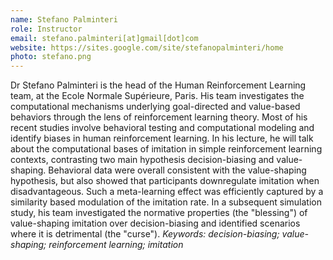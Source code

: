 ```yaml
---
name: Stefano Palminteri
role: Instructor
email: stefano.palminteri[at]gmail[dot]com
website: https://sites.google.com/site/stefanopalminteri/home
photo: stefano.png
---
```


Dr Stefano Palminteri is the head of the Human Reinforcement Learning team, at the Ecole Normale Supérieure, Paris. His team investigates the computational mechanisms underlying goal-directed and value-based behaviors through the lens of reinforcement learning theory. Most of his recent studies involve behavioral testing and computational modeling and identify biases in human reinforcement learning. In his lecture, he will talk about the computational bases of imitation in simple reinforcement learning contexts, contrasting two main hypothesis decision-biasing and value-shaping. Behavioral data were overall consistent with the value-shaping hypothesis, but also showed that participants downregulate imitation when disadvantageous. Such a meta-learning effect was efficiently captured by a similarity based modulation of the imitation rate. In a subsequent simulation study, his team investigated the normative properties (the "blessing") of value-shaping imitation over decision-biasing and identified scenarios where it is detrimental (the "curse").  *Keywords: decision-biasing; value-shaping; reinforcement learning; imitation*